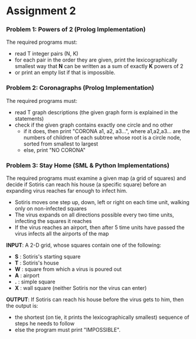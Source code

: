 
# Assignment 2

### Problem 1: Powers of 2 (Prolog Implementation)
The required programs must:

- read T integer pairs (N, K)
- for each pair in the order they are given, print the lexicographically smallest way that **N** can be written as a sum of exactly **K** powers of 2
- or print an empty list if that is impossible.

### Problem 2: Coronagraphs (Prolog Implementation)
The required programs must:

- read T graph descriptions (the given graph form is explained in the statements)
- check if the given graph contains exactly one circle and no other
  - if it does, then print "CORONA a1, a2, a3...", where a1,a2,a3... are the numbers of children of each subtree whose root is a circle node, sorted from smallest to largest
  - else, print "NO CORONA"

### Problem 3: Stay Home (SML & Python Implementations)
The required programs must examine a given map (a grid of squares) and decide if Sotiris can reach his house (a specific square) before an expanding virus reaches far enough to infect him.
- Sotiris moves one step up, down, left or right on each time unit, walking only on non-infected squares
- The virus expands on all directions possible every two time units, infecting the squares it reaches
- If the virus reaches an airport, then after 5 time units have passed the virus infects all the airports of the map


**INPUT**:
A 2-D grid, whose squares contain one of the following:
 - **S** : Sotiris's starting square
 - **T** : Sotiris's house
 - **W** : square from which a virus is poured out
 - **A** : airport
 - **.** : simple square
 - **X** : wall square (neither Sotiris nor the virus can enter)
 
 **OUTPUT**:
 If Sotiris can reach his house before the virus gets to him, then the output is:
 - the shortest (on tie, it prints the lexicographically smallest) sequence of steps he needs to follow
 - else the program must print "IMPOSSIBLE".
